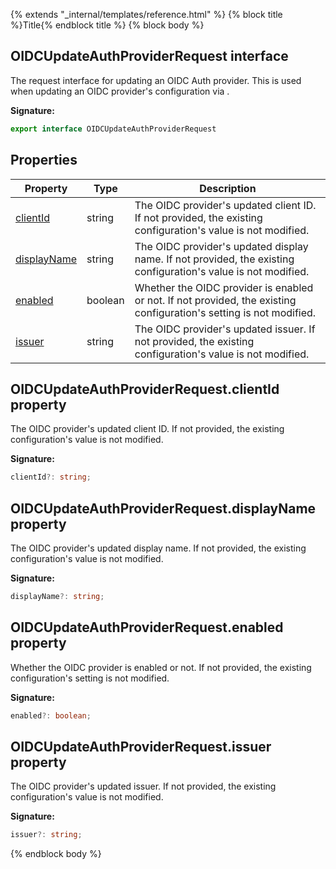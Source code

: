 {% extends "_internal/templates/reference.html" %}
{% block title %}Title{% endblock title %}
{% block body %}

## OIDCUpdateAuthProviderRequest interface

The request interface for updating an OIDC Auth provider. This is used when updating an OIDC provider's configuration via .

<b>Signature:</b>

```typescript
export interface OIDCUpdateAuthProviderRequest 
```

## Properties

|  Property | Type | Description |
|  --- | --- | --- |
|  [clientId](./firebase-admin_auth.oidcupdateauthproviderrequest.md#oidcupdateauthproviderrequestclientid_property) | string | The OIDC provider's updated client ID. If not provided, the existing configuration's value is not modified. |
|  [displayName](./firebase-admin_auth.oidcupdateauthproviderrequest.md#oidcupdateauthproviderrequestdisplayname_property) | string | The OIDC provider's updated display name. If not provided, the existing configuration's value is not modified. |
|  [enabled](./firebase-admin_auth.oidcupdateauthproviderrequest.md#oidcupdateauthproviderrequestenabled_property) | boolean | Whether the OIDC provider is enabled or not. If not provided, the existing configuration's setting is not modified. |
|  [issuer](./firebase-admin_auth.oidcupdateauthproviderrequest.md#oidcupdateauthproviderrequestissuer_property) | string | The OIDC provider's updated issuer. If not provided, the existing configuration's value is not modified. |

## OIDCUpdateAuthProviderRequest.clientId property

The OIDC provider's updated client ID. If not provided, the existing configuration's value is not modified.

<b>Signature:</b>

```typescript
clientId?: string;
```

## OIDCUpdateAuthProviderRequest.displayName property

The OIDC provider's updated display name. If not provided, the existing configuration's value is not modified.

<b>Signature:</b>

```typescript
displayName?: string;
```

## OIDCUpdateAuthProviderRequest.enabled property

Whether the OIDC provider is enabled or not. If not provided, the existing configuration's setting is not modified.

<b>Signature:</b>

```typescript
enabled?: boolean;
```

## OIDCUpdateAuthProviderRequest.issuer property

The OIDC provider's updated issuer. If not provided, the existing configuration's value is not modified.

<b>Signature:</b>

```typescript
issuer?: string;
```
{% endblock body %}

